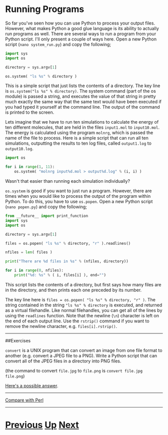# Running Programs

So far you've seen how you can use Python to process your output files. However, what makes Python a good glue language is its ability to actually run programs as well. There are several ways to run a program from your Python script. I'll only present a couple of ways here. Open a new Python script (`nano system_run.py`) and copy the following;

```python
import sys
import os

directory = sys.argv[1]

os.system( "ls %s" % directory )
```

This is a simple script that just lists the contents of a directory. The key line is `os.system("ls %s" % directory)`. The system command (part of the os module) is passed a string, and executes the value of that string in pretty much exactly the same way that the same text would have been executed if you had typed it yourself at the command line. The output of the command is printed to the screen.

Lets imagine that we have to run ten simulations to calculate the energy of ten different molecules, that are held in the files `input1.mol` to `input10.mol`. The energy is calculated using the program `molnrg`, which is passed the name of the file to process. Here is a simple script that can run all ten simulations, outputting the results to ten log files, called `output1.log` to `output10.log`.

```python
import os

for i in range(1, 11):
    os.system( "molnrg input%d.mol > output%d.log" % (i, i) )
```

Wasn't that easier than running each simulation individually?

`os.system` is good if you want to just run a program. However, there are times when you would like to process the output of the program within Python. To do this, you have to use `os.popen`. Open a new Python script (`nano popen.py`) and copy the following;

```python
from __future__ import print_function
import sys
import os

directory = sys.argv[1]

files = os.popen( "ls %s" % directory, "r" ).readlines()

nfiles = len( files )

print("There are %d files in %s" % (nfiles, directory))

for i in range(0, nfiles):
    print("%d: %s" % ( i, files[i] ), end="")
```

This script lists the contents of a directory, but first says how many files are in the directory, and then prints each one preceded by its number.

The key line here is `files = os.popen( "ls %s" % directory, "r" )`. The string contained in the string `"ls %s" % directory` is executed, and returned as a virtual filehandle. Like normal filehandles, you can get all of the lines by using the `readlines` function. Note that the newline (`\n`) character is left on the end of each output line. Use the `rstrip()` command if you want to remove the newline character, e.g. `files[i].rstrip()`.

***

##Exercises

`convert` is a UNIX program that can convert an image from one file format to
another (e.g. convert a JPEG file to a PNG). Write a Python script that can convert 
all of the JPEG files in a directory into PNG files.

(the command to convert `file.jpg` to `file.png` is `convert file.jpg file.png`)

[Here's a possible answer](running_answer.md).

***

[Compare with Perl](../beginning_perl/running.md)

***

# [Previous](replacing.md) [Up](README.md) [Next](jobs.md)

